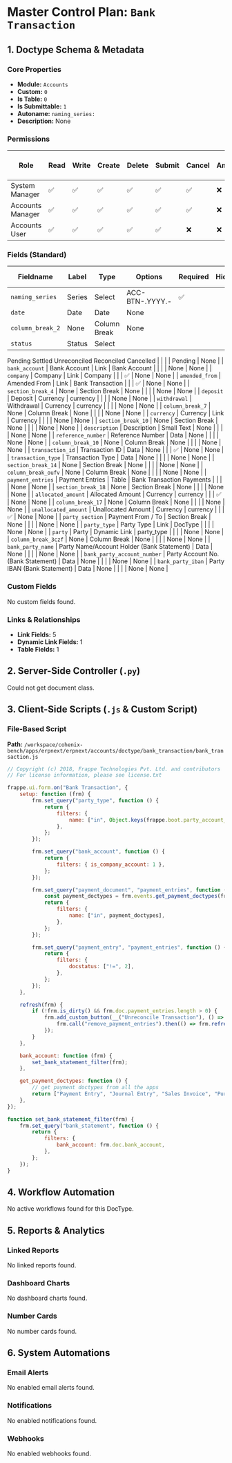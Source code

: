 # Master Control Plan: `Bank Transaction`

## 1. Doctype Schema & Metadata

### Core Properties
- **Module:** `Accounts`
- **Custom:** `0`
- **Is Table:** `0`
- **Is Submittable:** `1`
- **Autoname:** `naming_series:`
- **Description:** None

### Permissions
| Role | Read | Write | Create | Delete | Submit | Cancel | Amend | Report | Import | Export | Print | Email | Share | Set User Perms |
|---|---|---|---|---|---|---|---|---|---|---|---|---|---|---|
| System Manager | ✅ | ✅ | ✅ | ✅ | ✅ | ✅ | ❌ | ✅ | ❌ | ✅ | ✅ | ✅ | ✅ | ❌ |
| Accounts Manager | ✅ | ✅ | ✅ | ✅ | ✅ | ✅ | ❌ | ✅ | ❌ | ✅ | ✅ | ✅ | ✅ | ❌ |
| Accounts User | ✅ | ✅ | ✅ | ✅ | ✅ | ❌ | ❌ | ✅ | ❌ | ✅ | ✅ | ✅ | ✅ | ❌ |


### Fields (Standard)
| Fieldname | Label | Type | Options | Required | Hidden | Read Only | Default | Description |
|---|---|---|---|---|---|---|---|---|
| `naming_series` | Series | Select | ACC-BTN-.YYYY.- | ✅ |  |  | ACC-BTN-.YYYY.- | None |
| `date` | Date | Date | None |  |  |  | None | None |
| `column_break_2` | None | Column Break | None |  |  |  | None | None |
| `status` | Status | Select | 
Pending
Settled
Unreconciled
Reconciled
Cancelled |  |  |  | Pending | None |
| `bank_account` | Bank Account | Link | Bank Account |  |  |  | None | None |
| `company` | Company | Link | Company |  |  | ✅ | None | None |
| `amended_from` | Amended From | Link | Bank Transaction |  |  | ✅ | None | None |
| `section_break_4` | None | Section Break | None |  |  |  | None | None |
| `deposit` | Deposit | Currency | currency |  |  |  | None | None |
| `withdrawal` | Withdrawal | Currency | currency |  |  |  | None | None |
| `column_break_7` | None | Column Break | None |  |  |  | None | None |
| `currency` | Currency | Link | Currency |  |  |  | None | None |
| `section_break_10` | None | Section Break | None |  |  |  | None | None |
| `description` | Description | Small Text | None |  |  |  | None | None |
| `reference_number` | Reference Number | Data | None |  |  |  | None | None |
| `column_break_10` | None | Column Break | None |  |  |  | None | None |
| `transaction_id` | Transaction ID | Data | None |  |  | ✅ | None | None |
| `transaction_type` | Transaction Type | Data | None |  |  |  | None | None |
| `section_break_14` | None | Section Break | None |  |  |  | None | None |
| `column_break_oufv` | None | Column Break | None |  |  |  | None | None |
| `payment_entries` | Payment Entries | Table | Bank Transaction Payments |  |  |  | None | None |
| `section_break_18` | None | Section Break | None |  |  |  | None | None |
| `allocated_amount` | Allocated Amount | Currency | currency |  |  | ✅ | None | None |
| `column_break_17` | None | Column Break | None |  |  |  | None | None |
| `unallocated_amount` | Unallocated Amount | Currency | currency |  |  | ✅ | None | None |
| `party_section` | Payment From / To | Section Break | None |  |  |  | None | None |
| `party_type` | Party Type | Link | DocType |  |  |  | None | None |
| `party` | Party | Dynamic Link | party_type |  |  |  | None | None |
| `column_break_3czf` | None | Column Break | None |  |  |  | None | None |
| `bank_party_name` | Party Name/Account Holder (Bank Statement) | Data | None |  |  |  | None | None |
| `bank_party_account_number` | Party Account No. (Bank Statement) | Data | None |  |  |  | None | None |
| `bank_party_iban` | Party IBAN (Bank Statement) | Data | None |  |  |  | None | None |


### Custom Fields
No custom fields found.


### Links & Relationships
- **Link Fields:** 5
- **Dynamic Link Fields:** 1
- **Table Fields:** 1

## 2. Server-Side Controller (`.py`)
Could not get document class.


## 3. Client-Side Scripts (`.js` & Custom Script)
### File-Based Script
**Path:** `/workspace/cohenix-bench/apps/erpnext/erpnext/accounts/doctype/bank_transaction/bank_transaction.js`
```javascript
// Copyright (c) 2018, Frappe Technologies Pvt. Ltd. and contributors
// For license information, please see license.txt

frappe.ui.form.on("Bank Transaction", {
	setup: function (frm) {
		frm.set_query("party_type", function () {
			return {
				filters: {
					name: ["in", Object.keys(frappe.boot.party_account_types)],
				},
			};
		});

		frm.set_query("bank_account", function () {
			return {
				filters: { is_company_account: 1 },
			};
		});

		frm.set_query("payment_document", "payment_entries", function () {
			const payment_doctypes = frm.events.get_payment_doctypes(frm);
			return {
				filters: {
					name: ["in", payment_doctypes],
				},
			};
		});

		frm.set_query("payment_entry", "payment_entries", function () {
			return {
				filters: {
					docstatus: ["!=", 2],
				},
			};
		});
	},

	refresh(frm) {
		if (!frm.is_dirty() && frm.doc.payment_entries.length > 0) {
			frm.add_custom_button(__("Unreconcile Transaction"), () => {
				frm.call("remove_payment_entries").then(() => frm.refresh());
			});
		}
	},

	bank_account: function (frm) {
		set_bank_statement_filter(frm);
	},

	get_payment_doctypes: function () {
		// get payment doctypes from all the apps
		return ["Payment Entry", "Journal Entry", "Sales Invoice", "Purchase Invoice", "Bank Transaction"];
	},
});

function set_bank_statement_filter(frm) {
	frm.set_query("bank_statement", function () {
		return {
			filters: {
				bank_account: frm.doc.bank_account,
			},
		};
	});
}

```




## 4. Workflow Automation
No active workflows found for this DocType.


## 5. Reports & Analytics
### Linked Reports
No linked reports found.


### Dashboard Charts
No dashboard charts found.


### Number Cards
No number cards found.


## 6. System Automations
### Email Alerts
No enabled email alerts found.


### Notifications
No enabled notifications found.


### Webhooks
No enabled webhooks found.
